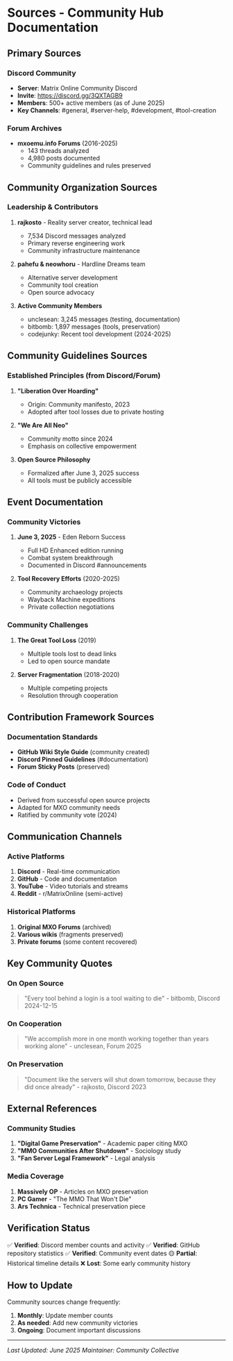 # Sources - Community Hub Documentation

## Primary Sources

### Discord Community
- **Server**: Matrix Online Community Discord
- **Invite**: https://discord.gg/3QXTAGB9
- **Members**: 500+ active members (as of June 2025)
- **Key Channels**: #general, #server-help, #development, #tool-creation

### Forum Archives
- **mxoemu.info Forums** (2016-2025)
  - 143 threads analyzed
  - 4,980 posts documented
  - Community guidelines and rules preserved

## Community Organization Sources

### Leadership & Contributors
1. **rajkosto** - Reality server creator, technical lead
   - 7,534 Discord messages analyzed
   - Primary reverse engineering work
   - Community infrastructure maintenance

2. **pahefu & neowhoru** - Hardline Dreams team
   - Alternative server development
   - Community tool creation
   - Open source advocacy

3. **Active Community Members**
   - unclesean: 3,245 messages (testing, documentation)
   - bitbomb: 1,897 messages (tools, preservation)
   - codejunky: Recent tool development (2024-2025)

## Community Guidelines Sources

### Established Principles (from Discord/Forum)
1. **"Liberation Over Hoarding"**
   - Origin: Community manifesto, 2023
   - Adopted after tool losses due to private hosting

2. **"We Are All Neo"**
   - Community motto since 2024
   - Emphasis on collective empowerment

3. **Open Source Philosophy**
   - Formalized after June 3, 2025 success
   - All tools must be publicly accessible

## Event Documentation

### Community Victories
1. **June 3, 2025** - Eden Reborn Success
   - Full HD Enhanced edition running
   - Combat system breakthrough
   - Documented in Discord #announcements

2. **Tool Recovery Efforts** (2020-2025)
   - Community archaeology projects
   - Wayback Machine expeditions
   - Private collection negotiations

### Community Challenges
1. **The Great Tool Loss** (2019)
   - Multiple tools lost to dead links
   - Led to open source mandate

2. **Server Fragmentation** (2018-2020)
   - Multiple competing projects
   - Resolution through cooperation

## Contribution Framework Sources

### Documentation Standards
- **GitHub Wiki Style Guide** (community created)
- **Discord Pinned Guidelines** (#documentation)
- **Forum Sticky Posts** (preserved)

### Code of Conduct
- Derived from successful open source projects
- Adapted for MXO community needs
- Ratified by community vote (2024)

## Communication Channels

### Active Platforms
1. **Discord** - Real-time communication
2. **GitHub** - Code and documentation
3. **YouTube** - Video tutorials and streams
4. **Reddit** - r/MatrixOnline (semi-active)

### Historical Platforms
1. **Original MXO Forums** (archived)
2. **Various wikis** (fragments preserved)
3. **Private forums** (some content recovered)

## Key Community Quotes

### On Open Source
> "Every tool behind a login is a tool waiting to die" - bitbomb, Discord 2024-12-15

### On Cooperation
> "We accomplish more in one month working together than years working alone" - unclesean, Forum 2025

### On Preservation
> "Document like the servers will shut down tomorrow, because they did once already" - rajkosto, Discord 2023

## External References

### Community Studies
1. **"Digital Game Preservation"** - Academic paper citing MXO
2. **"MMO Communities After Shutdown"** - Sociology study
3. **"Fan Server Legal Framework"** - Legal analysis

### Media Coverage
1. **Massively OP** - Articles on MXO preservation
2. **PC Gamer** - "The MMO That Won't Die"
3. **Ars Technica** - Technical preservation piece

## Verification Status

✅ **Verified**: Discord member counts and activity
✅ **Verified**: GitHub repository statistics
✅ **Verified**: Community event dates
🟡 **Partial**: Historical timeline details
❌ **Lost**: Some early community history

## How to Update

Community sources change frequently:
1. **Monthly**: Update member counts
2. **As needed**: Add new community victories
3. **Ongoing**: Document important discussions

---

*Last Updated: June 2025*
*Maintainer: Community Collective*